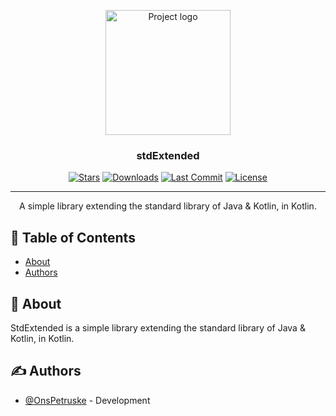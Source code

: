 <p align="center">
  <a href="https://github.com/pkg-dot-zip/stdExtended" rel="noopener">
 <img width=200px height=200px src="https://i.imgur.com/1CWWMG5.png" alt="Project logo"></a>
</p>

<h3 align="center">stdExtended</h3>

<div align="center">

[![Stars](https://img.shields.io/github/stars/pkg-dot-zip/stdExtended)](https://github.com/pkg-dot-zip/stdExtended/stargazers)
[![Downloads](https://img.shields.io/github/downloads/pkg-dot-zip/stdExtended/total)](https://github.com/pkg-dot-zip/stdExtended/releases)
[![Last Commit](https://img.shields.io/github/last-commit/pkg-dot-zip/stdExtended)](https://github.com/pkg-dot-zip/stdExtended/commits/development)
[![License](https://img.shields.io/github/license/pkg-dot-zip/stdExtended)](/LICENSE)

</div>

---

<p align="center"> A simple library extending the standard library of Java & Kotlin, in Kotlin.
    <br> 
</p>

## 📝 Table of Contents
- [About](#about)
- [Authors](#authors)

## 🧐 About <a name = "about"></a>
StdExtended is a simple library extending the standard library of Java & Kotlin, in Kotlin.

## ✍️ Authors <a name = "authors"></a>
- [@OnsPetruske](https://github.com/pkg-dot-zip) - Development
